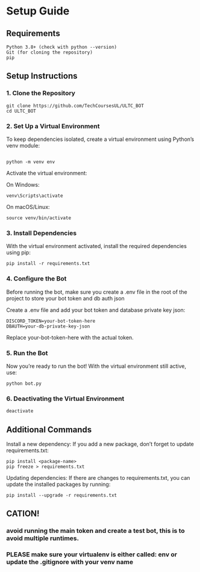 # Setup Guide

## Requirements
    Python 3.8+ (check with python --version)
    Git (for cloning the repository)
    pip

##  Setup Instructions
### 1. Clone the Repository

```
git clone https://github.com/TechCoursesUL/ULTC_BOT
cd ULTC_BOT
```

### 2. Set Up a Virtual Environment

To keep dependencies isolated, create a virtual environment using Python’s venv module:

```

python -m venv env

```
Activate the virtual environment:

On Windows:
```
venv\Scripts\activate
```
On macOS/Linux:
```
source venv/bin/activate
```
### 3. Install Dependencies

With the virtual environment activated, install the required dependencies using pip:

```
pip install -r requirements.txt
```
### 4. Configure the Bot

Before running the bot, make sure you create a .env file in the root of the project to store your bot token and db auth json

Create a .env file and add your bot token and database private key json:
```
DISCORD_TOKEN=your-bot-token-here
DBAUTH=your-db-private-key-json
```
Replace your-bot-token-here with the actual token.
### 5. Run the Bot

Now you’re ready to run the bot! With the virtual environment still active, use:

```
python bot.py
```

### 6. Deactivating the Virtual Environment

```
deactivate
```

## Additional Commands
Install a new dependency: If you add a new package, don’t forget to update requirements.txt:
```
pip install <package-name>
pip freeze > requirements.txt
```
Updating dependencies: If there are changes to requirements.txt, you can update the installed packages by running:

```
pip install --upgrade -r requirements.txt
```
## CATION!
### avoid running the main token and create a test bot, this is to avoid multiple runtimes.
### PLEASE make sure your virtualenv is either called: env or update the .gitignore with your venv name

